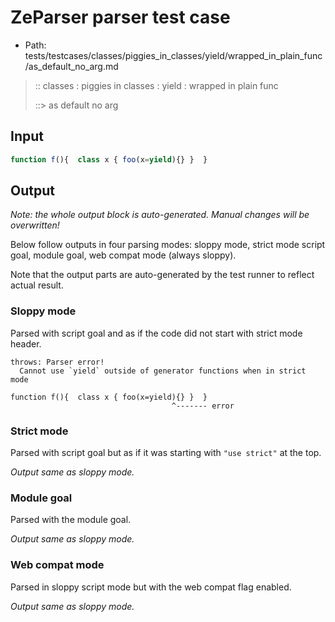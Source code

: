 # ZeParser parser test case

- Path: tests/testcases/classes/piggies_in_classes/yield/wrapped_in_plain_func/as_default_no_arg.md

> :: classes : piggies in classes : yield : wrapped in plain func
>
> ::> as default no arg

## Input

`````js
function f(){  class x { foo(x=yield){} }  }
`````

## Output

_Note: the whole output block is auto-generated. Manual changes will be overwritten!_

Below follow outputs in four parsing modes: sloppy mode, strict mode script goal, module goal, web compat mode (always sloppy).

Note that the output parts are auto-generated by the test runner to reflect actual result.

### Sloppy mode

Parsed with script goal and as if the code did not start with strict mode header.

`````
throws: Parser error!
  Cannot use `yield` outside of generator functions when in strict mode

function f(){  class x { foo(x=yield){} }  }
                                    ^------- error
`````

### Strict mode

Parsed with script goal but as if it was starting with `"use strict"` at the top.

_Output same as sloppy mode._

### Module goal

Parsed with the module goal.

_Output same as sloppy mode._

### Web compat mode

Parsed in sloppy script mode but with the web compat flag enabled.

_Output same as sloppy mode._
